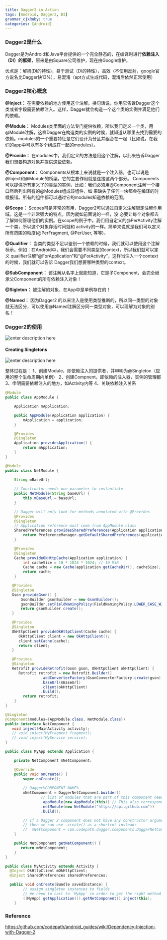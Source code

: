```yaml
---
title: Dagger2 in Action 
tags: [Android, Dagger2, DI]
grammar_cjkRuby: true
categories: [Android]
---
```


### Dagger2是什么


Dagger是为Android和Java平台提供的一个完全静态的，在编译时进行**依赖注入（DI）的框架**，原来是由Square公司维护，现在由Google维护。

优点是：解耦(DI的特性)，易于测试（DI的特性），高效（不使用反射，google官方说名比Dagger快13%），易混淆（apt方式生成代码，混淆后依然正常使用）

### Dagger2核心概念
**@Inject：** 在需要依赖的地方使用这个注解。换句话说，你用它告诉Dagger这个类或者字段需要依赖注入。这样，Dagger就会构造一个这个类的实例并满足他们的依赖。

**@Module：** Modules类里面的方法专门提供依赖，所以我们定义一个类，用@Module注解，这样Dagger在构造类的实例的时候，就知道从哪里去找到需要的 依赖。modules的一个重要特征是它们设计为分区并组合在一起（比如说，在我们的app中可以有多个组成在一起的modules）。

**@Provide：** 在modules中，我们定义的方法是用这个注解，以此来告诉Dagger我们想要构造对象并提供这些依赖。

**@Component：** Components从根本上来说就是一个注入器，也可以说是@Inject和@Module的桥梁，它的主要作用就是连接这两个部分。 Components可以提供所有定义了的类型的实例，比如：我们必须用@Component注解一个接口然后列出所有的@Modules组成该组件，如 果缺失了任何一块都会在编译的时候报错。所有的组件都可以通过它的modules知道依赖的范围。

**@Scope：** Scopes可是非常的有用，Dagger2可以通过自定义注解限定注解作用域。这是一个非常强大的特点，因为就如前面说的一样，没 必要让每个对象都去了解如何管理他们的实例。在scope的例子中，我们用自定义的@PerActivity注解一个类，所以这个对象存活时间就和 activity的一样。简单来说就是我们可以定义所有范围的粒度(@PerFragment, @PerUser, 等等)。

**@Qualifier：** 当类的类型不足以鉴别一个依赖的时候，我们就可以使用这个注解标示。例如：在Android中，我们会需要不同类型的context，所以我们就可以定义 qualifier注解“@ForApplication”和“@ForActivity”，这样当注入一个context的时候，我们就可以告诉 Dagger我们想要哪种类型的context。

**@SubComponent：** 该注解从名字上就能知道，它是子Component，会完全继承父Component的所有依赖注入对象！

**@Sigleton：** 被注解的对象，在App中是单例存在的！

**@Named：** 因为Dagger2 的以来注入是使用类型推断的，所以同一类型的对象就无法区分，可以使用@Named注解区分同一类型对象，可以理解为对象的别名！

### Dagger2的使用
![enter description here][1]

#### Creating Singletons
![enter description here][2]

整体过程是：
1、创建Module，即依赖注入的提供者，并申明为@Singleton（应用的整个生命周期内单例）
2、创建Compnent，即依赖的注入器，实例的管理都
3、申明需要依赖注入的地方，如Activity内等
4、关联依赖注入关系

```java
@Module
public class AppModule {

    Application mApplication;

    public AppModule(Application application) {
        mApplication = application;
    }

    @Provides
    @Singleton
    Application providesApplication() {
        return mApplication;
    }
}
```
```java
@Module
public class NetModule {

    String mBaseUrl;
    
    // Constructor needs one parameter to instantiate.  
    public NetModule(String baseUrl) {
        this.mBaseUrl = baseUrl;
    }

    // Dagger will only look for methods annotated with @Provides
    @Provides
    @Singleton
    // Application reference must come from AppModule.class
    SharedPreferences providesSharedPreferences(Application application) {
        return PreferenceManager.getDefaultSharedPreferences(application);
    }

    @Provides
    @Singleton
    Cache provideOkHttpCache(Application application) { 
        int cacheSize = 10 * 1024 * 1024; // 10 MiB
        Cache cache = new Cache(application.getCacheDir(), cacheSize);
        return cache;
    }

   @Provides 
   @Singleton
   Gson provideGson() {  
       GsonBuilder gsonBuilder = new GsonBuilder();
       gsonBuilder.setFieldNamingPolicy(FieldNamingPolicy.LOWER_CASE_WITH_UNDERSCORES);
       return gsonBuilder.create();
   }

   @Provides
   @Singleton
   OkHttpClient provideOkHttpClient(Cache cache) {
      OkHttpClient client = new OkHttpClient();
      client.setCache(cache);
      return client;
   }

   @Provides
   @Singleton
   Retrofit provideRetrofit(Gson gson, OkHttpClient okHttpClient) {
      Retrofit retrofit = new Retrofit.Builder()
                .addConverterFactory(GsonConverterFactory.create(gson))
                .baseUrl(mBaseUrl)
                .client(okHttpClient)
                .build();
        return retrofit;
    }
}
```

```java
@Singleton
@Component(modules={AppModule.class, NetModule.class})
public interface NetComponent {
   void inject(MainActivity activity);
   // void inject(MyFragment fragment);
   // void inject(MyService service);
}
```
```java
public class MyApp extends Application {

    private NetComponent mNetComponent;

    @Override
    public void onCreate() {
        super.onCreate();
        
        // Dagger%COMPONENT_NAME%
        mNetComponent = DaggerNetComponent.builder()
                // list of modules that are part of this component need to be created here too
                .appModule(new AppModule(this)) // This also corresponds to the name of your module: %component_name%Module
                .netModule(new NetModule("https://api.github.com"))
                .build();

        // If a Dagger 2 component does not have any constructor arguments for any of its modules,
        // then we can use .create() as a shortcut instead:
        //  mNetComponent = com.codepath.dagger.components.DaggerNetComponent.create();
    }

    public NetComponent getNetComponent() {
       return mNetComponent;
    }
}
```

```java
public class MyActivity extends Activity {
  @Inject OkHttpClient mOkHttpClient;
  @Inject SharedPreferences sharedPreferences;

  public void onCreate(Bundle savedInstance) {
        // assign singleton instances to fields
        // We need to cast to `MyApp` in order to get the right method
        ((MyApp) getApplication()).getNetComponent().inject(this);
    } 
```



  [1]: ./images/QQ%E5%9B%BE%E7%89%8720170331141658.png " "

  [2]: ./images/1490940883681.jpg " "
  
  

### Reference
https://github.com/codepath/android_guides/wiki/Dependency-Injection-with-Dagger-2